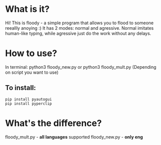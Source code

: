 # What is it?

Hi! This is floody - a simple program that allows you to flood to someone reeallly anoying :) It has 2 modes: normal and agressive. Normal imitates human-like typing, while agressive just do the work without any delays.

# How to use?

In terminal: python3 floody_new.py 
or 	     python3 floody_mult.py
(Depending on script you want to use)

## To install:

```
pip install pyautogui
pip install pyperclip
```

# What's the difference?

floody_mult.py - **all languages** supported
floody_new.py - **only eng**
